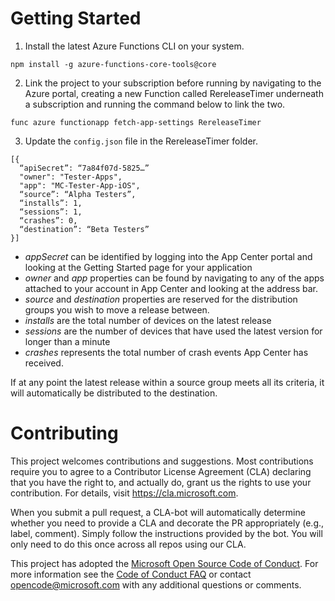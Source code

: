 # Getting Started
1. Install the latest Azure Functions CLI on your system. 
 
```npm install -g azure-functions-core-tools@core ```
 
2. Link the project to your subscription before running by navigating to the Azure portal, creating a new Function called RereleaseTimer underneath a subscription and running the command below to link the two.

```func azure functionapp fetch-app-settings RereleaseTimer ```

3. Update the `config.json` file in the RereleaseTimer folder.

```
[{        
  “apiSecret”: “7a84f07d-5825…”
  "owner": "Tester-Apps",
  "app": "MC-Tester-App-iOS",
  “source”: “Alpha Testers”,
  “installs”: 1,
  “sessions”: 1,
  “crashes”: 0,
  “destination”: “Beta Testers”	
}]
```

- _appSecret_ can be identified by logging into the App Center portal and looking at the Getting Started page for your application
- _owner_ and _app_ properties can be found by navigating to any of the apps attached to your account in App Center and looking at the address bar. 
- _source_ and _destination_ properties are reserved for the distribution groups you wish to move a release between. 
- _installs_ are the total number of devices on the latest release
- _sessions_ are the number of devices that have used the latest version for longer than a minute
- _crashes_ represents the total number of crash events App Center has received. 

If at any point the latest release within a source group meets all its criteria, it will automatically be distributed to the destination. 



# Contributing

This project welcomes contributions and suggestions.  Most contributions require you to agree to a
Contributor License Agreement (CLA) declaring that you have the right to, and actually do, grant us
the rights to use your contribution. For details, visit https://cla.microsoft.com.

When you submit a pull request, a CLA-bot will automatically determine whether you need to provide
a CLA and decorate the PR appropriately (e.g., label, comment). Simply follow the instructions
provided by the bot. You will only need to do this once across all repos using our CLA.

This project has adopted the [Microsoft Open Source Code of Conduct](https://opensource.microsoft.com/codeofconduct/).
For more information see the [Code of Conduct FAQ](https://opensource.microsoft.com/codeofconduct/faq/) or
contact [opencode@microsoft.com](mailto:opencode@microsoft.com) with any additional questions or comments.
